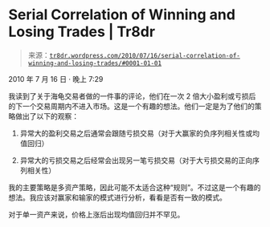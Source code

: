 <!--yml

分类：未分类

日期：2024 年 5 月 18 日 15:32:42

-->

# Serial Correlation of Winning and Losing Trades | Tr8dr

> 来源：[`tr8dr.wordpress.com/2010/07/16/serial-correlation-of-winning-and-losing-trades/#0001-01-01`](https://tr8dr.wordpress.com/2010/07/16/serial-correlation-of-winning-and-losing-trades/#0001-01-01)

2010 年 7 月 16 日 · 晚上 7:29

我读到了关于海龟交易者做的一件事的评论，他们在一次 2 倍大小盈利或亏损后的下一个交易周期内不进入市场。这是一个有趣的想法。他们一定是为了他们的策略做出了以下的观察：

1.  异常大的盈利交易之后通常会跟随亏损交易（对于大赢家的负序列相关性或均值回归）

1.  异常大的亏损交易之后经常会出现另一笔亏损交易（对于大亏损交易的正向序列相关性）

我的主要策略是多资产策略，因此可能不太适合这种“规则”。不过这是一个有趣的想法。我应该对赢家和输家的模式进行分析，看看是否有一致的模式。

对于单一资产来说，价格上涨后出现均值回归并不罕见。
